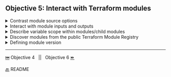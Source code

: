 
## Objective 5: Interact with Terraform modules

<details><summary>Contrast module source options</summary>
<p>

- **Module Overview**
  - Definition - a set of configuration files in a single directory. A container for multiple resources that are used together.  
  - A module that is called by another configuration is sometimes referred to as a "child module" of that configuration.
- **Applications**
  - Organize configuration - easier to navigate, understand, and update our configuration by keeping all related parts together. 
  - Encapsulate configuration - put configuration into distinct logical components. Reduces chance of error. Ex/naming two diff resources the same thing. 
  - Re-use configuration - share and re-use modules with the public and teams 
  - Provide consistency and ensure best practices
  
- **Module source options:**
  - we reference a **Public Registry Module** by declaring the source. 
  ```BASH
   module "consul" {
   #<NAMESPACE>/<NAME>/<PROVIDER>
   source = "hashicorp/consul/aws"
   version = "0.1.0"
  }
  ```
  - **Private Registry Module** Sources follow this syntax 
  ```BASH
   module "vpc" {
    #<HOSTNAME>/<NAMESPACE>/<NAME>/  <PROVIDER>
    source = "app.terraform.io/example_corp/vpc/aws"
    version = "0.9.3"
  }
  ```
</p>

</details>

<details><summary>Interact with module inputs and outputs</summary>
<p>

[Modules](https://learn.hashicorp.com/terraform/modules/using-modules)
</p>

</details>

<details><summary>Describe variable scope within modules/child modules</summary>
<p>

- variables are parameters for modules 
- variables allow us to customize modules without changing the source code and they allow for modules to be shared between different configurations. 
- root module variables can be set with CLI and environment variables
- When declaring variables in child modules, the calling module should pass values in the module block. 
- **Declaring a variable:**
- variable names have to be unique per module 
- any name can be used except for :source, version, providers, count,for_each,lifecycle,depends_on,locals
- Note: if type and default are used, default must be convertible to the type 
  ```BASH 
  variable "image_id" {
  type = string  
  #defines what value types are accepted for the variable, if not explicit any type is accepted. 
  #Types: string,number,bool, any(to allow for any type) |  Complex Type: list(<TYPE>),set(<TYPE>),map(<TYPE>),object({<ATTR NAME> = <TYPE>, ... }), tuple([<TYPE>, ...])
  validation {
    condition     = length(var.image_id) > 4 && substr(var.image_id, 0, 4) == "ami-"
    error_message = "The image_id value must be a valid AMI id, starting with \"ami-\"."
  }
  #validation rules are experimental - uses value of variable to return true or false
  }

  variable "availability_zone_names" {
  type    = list(string)
  default = ["us-west-1a"]  
  #default means the variable is considered optional, used if no other value is set  when calling the module or running Terraform
  description = "variable description, purpose and value expected"

   }

  variable "docker_ports" {
  type = list(object({
    internal = number
    external = number
    protocol = string
  }))

  default = [
    {
      internal = 8300
      external = 8300
      protocol = "tcp"
    }
  ]
  } 
  #---------------------
  #To use validation we need to opt in 
  terraform {
  experiments = [variable_validation]
  }
  ```
- Using variable values 
  ```BASH 
    resource "aws_instance" "example" {
    instance_type = "t2.micro"
    ami  = var.image_id #expression reads var.<NAME> name is the label declared on the variable
  }
  ```
- Set root module variables 1) In Terraform Cloud Workspace 2) Individual CLI with ```-var``` 3) In ```.tfvars``` file 4) As environment variable
- child modules have variables set in the configuration of the parent module  
 </p>

</details>

<details><summary>Discover modules from the public Terraform Module Registry	</summary>
<p>

- Finding and Using Modules 
  - [Terraform Registry](https://registry.terraform.io/)
 </p>

</details>

<details><summary>Defining module version</summary>
<p>

- Use the version attribute in the module block to specify versions:
  ```BASH
  module "consul" {
    source  = "hashicorp/consul/aws"
    version = "0.0.5"  #single explicit version 
    #or
    version = >= 1.2.0  #version constraint expression 
  servers = 3
  }
  ```

</p>

</details>


-------------------------------

[⏮️](/Objective%204/terraform-cli.md) Objective 4
 &nbsp;
 ||
 &nbsp;
Objective 6 [⏩](/Objective%206/workflow.md)

[🔙](/README.md) README